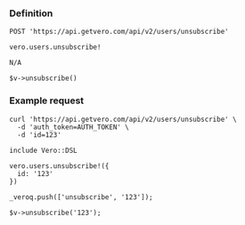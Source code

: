 ### Definition

<pre class="bash"><code>POST 'https://api.getvero.com/api/v2/users/unsubscribe'</code></pre>
<pre class="ruby"><code>vero.users.unsubscribe!</code></pre>
<pre class="javascript"><code>N/A</code></pre>
<pre class="php"><code>$v->unsubscribe()</code></pre>

### Example request

<pre class="bash"><code>curl 'https://api.getvero.com/api/v2/users/unsubscribe' \
  -d 'auth_token=AUTH_TOKEN' \
  -d 'id=123'</code></pre>
<pre class="ruby"><code>include Vero::DSL

vero.users.unsubscribe!({
  id: '123'
})</code></pre>
<pre class="javascript"><code>_veroq.push(['unsubscribe', '123']);</code></pre>
<pre class="php"><code>$v->unsubscribe('123');</code></pre>